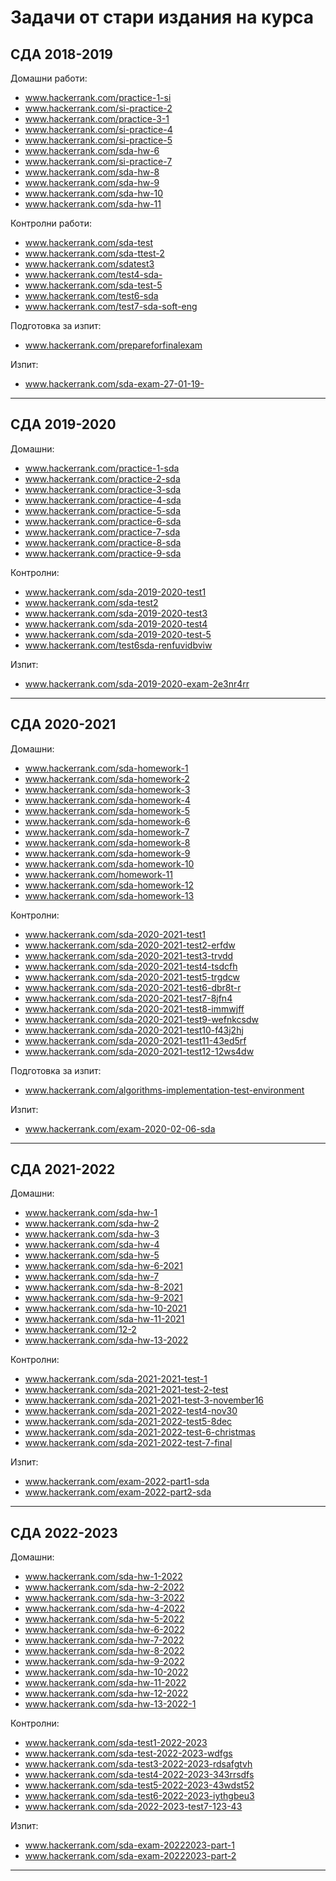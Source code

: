# Задачи от стари издания на курса

## СДА 2018-2019

Домашни работи:

- www.hackerrank.com/practice-1-si 
- www.hackerrank.com/si-practice-2
- www.hackerrank.com/practice-3-1
- www.hackerrank.com/si-practice-4 
- www.hackerrank.com/si-practice-5 
- www.hackerrank.com/sda-hw-6
- www.hackerrank.com/si-practice-7
- www.hackerrank.com/sda-hw-8
- www.hackerrank.com/sda-hw-9
- www.hackerrank.com/sda-hw-10
- www.hackerrank.com/sda-hw-11

Контролни работи:

- www.hackerrank.com/sda-test
- www.hackerrank.com/sda-ttest-2
- www.hackerrank.com/sdatest3
- www.hackerrank.com/test4-sda-
- www.hackerrank.com/sda-test-5
- www.hackerrank.com/test6-sda 
- www.hackerrank.com/test7-sda-soft-eng

Подготовка за изпит:

- www.hackerrank.com/prepareforfinalexam

Изпит:

- www.hackerrank.com/sda-exam-27-01-19-

---

## СДА 2019-2020

Домашни:
- www.hackerrank.com/practice-1-sda 
- www.hackerrank.com/practice-2-sda 
- www.hackerrank.com/practice-3-sda 
- www.hackerrank.com/practice-4-sda 
- www.hackerrank.com/practice-5-sda 
- www.hackerrank.com/practice-6-sda 
- www.hackerrank.com/practice-7-sda 
- www.hackerrank.com/practice-8-sda 
- www.hackerrank.com/practice-9-sda 

Контролни:
- www.hackerrank.com/sda-2019-2020-test1
- www.hackerrank.com/sda-test2
- www.hackerrank.com/sda-2019-2020-test3
- www.hackerrank.com/sda-2019-2020-test4
- www.hackerrank.com/sda-2019-2020-test-5
- www.hackerrank.com/test6sda-renfuvidbviw 


Изпит:
- www.hackerrank.com/sda-2019-2020-exam-2e3nr4rr 

---

## СДА 2020-2021

Домашни:
- www.hackerrank.com/sda-homework-1
- www.hackerrank.com/sda-homework-2
- www.hackerrank.com/sda-homework-3
- www.hackerrank.com/sda-homework-4
- www.hackerrank.com/sda-homework-5
- www.hackerrank.com/sda-homework-6
- www.hackerrank.com/sda-homework-7
- www.hackerrank.com/sda-homework-8
- www.hackerrank.com/sda-homework-9
- www.hackerrank.com/sda-homework-10
- www.hackerrank.com/homework-11
- www.hackerrank.com/sda-homework-12
- www.hackerrank.com/sda-homework-13

Контролни:
- www.hackerrank.com/sda-2020-2021-test1
- www.hackerrank.com/sda-2020-2021-test2-erfdw
- www.hackerrank.com/sda-2020-2021-test3-trvdd
- www.hackerrank.com/sda-2020-2021-test4-tsdcfh
- www.hackerrank.com/sda-2020-2021-test5-trgdcw
- www.hackerrank.com/sda-2020-2021-test6-dbr8t-r
- www.hackerrank.com/sda-2020-2021-test7-8jfn4
- www.hackerrank.com/sda-2020-2021-test8-immwjff
- www.hackerrank.com/sda-2020-2021-test9-wefnkcsdw
- www.hackerrank.com/sda-2020-2021-test10-f43j2hj
- www.hackerrank.com/sda-2020-2021-test11-43ed5rf
- www.hackerrank.com/sda-2020-2021-test12-12ws4dw

Подготовка за изпит:

- www.hackerrank.com/algorithms-implementation-test-environment

Изпит:

- www.hackerrank.com/exam-2020-02-06-sda

---

## СДА 2021-2022

Домашни:

- www.hackerrank.com/sda-hw-1
- www.hackerrank.com/sda-hw-2
- www.hackerrank.com/sda-hw-3
- www.hackerrank.com/sda-hw-4
- www.hackerrank.com/sda-hw-5
- www.hackerrank.com/sda-hw-6-2021
- www.hackerrank.com/sda-hw-7
- www.hackerrank.com/sda-hw-8-2021
- www.hackerrank.com/sda-hw-9-2021
- www.hackerrank.com/sda-hw-10-2021
- www.hackerrank.com/sda-hw-11-2021
- www.hackerrank.com/12-2
- www.hackerrank.com/sda-hw-13-2022

Контролни:

- www.hackerrank.com/sda-2021-2021-test-1
- www.hackerrank.com/sda-2021-2021-test-2-test
- www.hackerrank.com/sda-2021-2021-test-3-november16
- www.hackerrank.com/sda-2021-2022-test4-nov30
- www.hackerrank.com/sda-2021-2022-test5-8dec
- www.hackerrank.com/sda-2021-2022-test-6-christmas
- www.hackerrank.com/sda-2021-2022-test-7-final


Изпит:
 
- www.hackerrank.com/exam-2022-part1-sda 
- www.hackerrank.com/exam-2022-part2-sda 
 
---

## СДА 2022-2023

Домашни:

- www.hackerrank.com/sda-hw-1-2022
- www.hackerrank.com/sda-hw-2-2022 
- www.hackerrank.com/sda-hw-3-2022 
- www.hackerrank.com/sda-hw-4-2022
- www.hackerrank.com/sda-hw-5-2022
- www.hackerrank.com/sda-hw-6-2022
- www.hackerrank.com/sda-hw-7-2022
- www.hackerrank.com/sda-hw-8-2022
- www.hackerrank.com/sda-hw-9-2022
- www.hackerrank.com/sda-hw-10-2022
- www.hackerrank.com/sda-hw-11-2022
- www.hackerrank.com/sda-hw-12-2022
- www.hackerrank.com/sda-hw-13-2022-1


Контролни:

- www.hackerrank.com/sda-test1-2022-2023
- www.hackerrank.com/sda-test-2022-2023-wdfgs
- www.hackerrank.com/sda-test3-2022-2023-rdsafgtvh
- www.hackerrank.com/sda-test4-2022-2023-343rrsdfs
- www.hackerrank.com/sda-test5-2022-2023-43wdst52 
- www.hackerrank.com/sda-test6-2022-2023-iythgbeu3 
- www.hackerrank.com/sda-2022-2023-test7-123-43 



Изпит:
 
- www.hackerrank.com/sda-exam-20222023-part-1
- www.hackerrank.com/sda-exam-20222023-part-2
 
---

